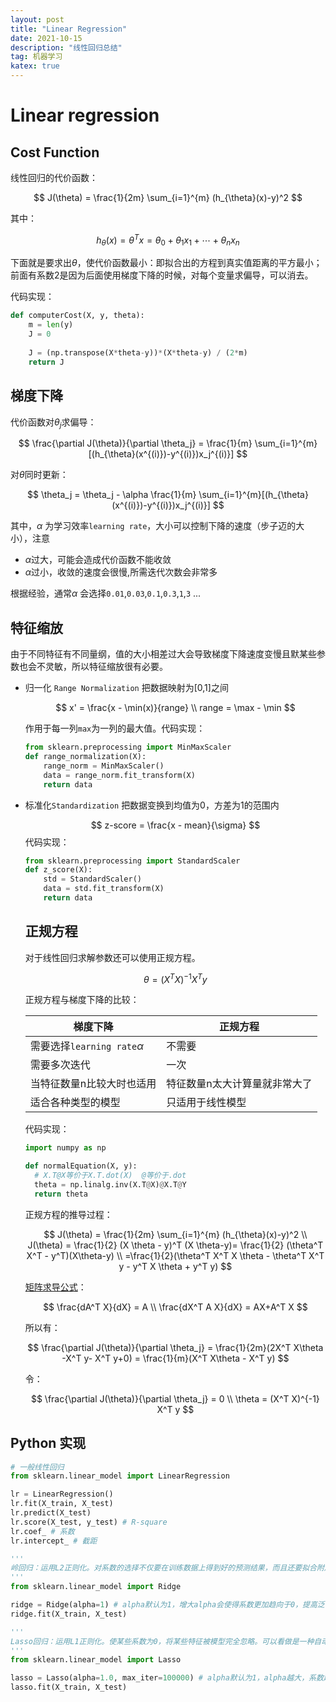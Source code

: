 ```yaml
---
layout: post
title: "Linear Regression"
date: 2021-10-15
description: "线性回归总结"
tag: 机器学习
katex: true
---
```


# Linear regression

## Cost Function

线性回归的代价函数：

$$
J(\theta) = \frac{1}{2m} \sum_{i=1}^{m} (h_{\theta}(x)-y)^2
$$

其中：

$$
h_{\theta}(x) = \theta ^T x = \theta_0 +{\theta_1}x_1 +\cdots+{\theta_n}x_n
$$

下面就是要求出$\theta$，使代价函数最小：即拟合出的方程到真实值距离的平方最小；前面有系数2是因为后面使用梯度下降的时候，对每个变量求偏导，可以消去。

代码实现：

```python
def computerCost(X, y, theta):
    m = len(y)
    J = 0
    
    J = (np.transpose(X*theta-y))*(X*theta-y) / (2*m)
    return J
```

## 梯度下降

代价函数对$\theta_j$求偏导：

$$
\frac{\partial J(\theta)}{\partial \theta_j} = \frac{1}{m} \sum_{i=1}^{m}[(h_{\theta}(x^{(i)})-y^{(i)})x_j^{(i)}]
$$

对$\theta$同时更新：

$$
\theta_j = \theta_j - \alpha \frac{1}{m} \sum_{i=1}^{m}[(h_{\theta}(x^{(i)})-y^{(i)})x_j^{(i)}]
$$

其中，$\alpha$ 为学习效率`learning rate`，大小可以控制下降的速度（步子迈的大小），注意

- $\alpha$过大，可能会造成代价函数不能收敛
- $\alpha$过小，收敛的速度会很慢,所需迭代次数会非常多

根据经验，通常$\alpha$ 会选择`0.01`,`0.03`,`0.1`,`0.3`,`1`,`3` ...

## 特征缩放

由于不同特征有不同量纲，值的大小相差过大会导致梯度下降速度变慢且默某些参数也会不灵敏，所以特征缩放很有必要。

- 归一化 `Range Normalization` 把数据映射为[0,1]之间
  
  $$
  x' = \frac{x - \min(x)}{range} \\
  range = \max - \min
  $$
  
  作用于每一列`max`为一列的最大值。代码实现：

  ```python
  from sklearn.preprocessing import MinMaxScaler
  def range_normalization(X):
      range_norm = MinMaxScaler()
      data = range_norm.fit_transform(X)
      return data
  ```
  
- 标准化`Standardization` 把数据变换到均值为0，方差为1的范围内
  
  $$
  z-score = \frac{x - mean}{\sigma}
  $$
  代码实现：

  ```python
  from sklearn.preprocessing import StandardScaler
  def z_score(X):
      std = StandardScaler()
      data = std.fit_transform(X)
      return data
  ```

  ## 正规方程

  对于线性回归求解参数还可以使用正规方程。
  
  $$
  \theta = (X^TX)^{-1}X^Ty
  $$
  
  正规方程与梯度下降的比较：

  | 梯度下降                        | 正规方程                      |
  | ------------------------------- | ----------------------------- |
  | 需要选择`learning rate`$\alpha$ | 不需要                        |
  | 需要多次迭代                    | 一次                          |
  | 当特征数量n比较大时也适用       | 特征数量n太大计算量就非常大了 |
  | 适合各种类型的模型              | 只适用于线性模型              |

  代码实现：

  ```python
  import numpy as np
  
  def normalEquation(X, y):
    # X.T@X等价于X.T.dot(X)  @等价于.dot
    theta = np.linalg.inv(X.T@X)@X.T@Y  
    return theta
  ```
  
  正规方程的推导过程：
  
  $$
  J(\theta) = \frac{1}{2m} \sum_{i=1}^{m} (h_{\theta}(x)-y)^2 \\
  J(\theta) = \frac{1}{2} (X \theta - y)^T (X \theta-y)= \frac{1}{2} (\theta^T X^T - y^T)(X\theta-y) \\
  =\frac{1}{2}(\theta^T X^T X \theta - \theta^T X^T y - y^T X \theta + y^T y)
  $$
  
  [矩阵求导公式]()：
  
  $$
  \frac{dA^T X}{dX} = A \\
  \frac{dX^T A X}{dX} = AX+A^T X
  $$
  
  所以有：
  
  $$
  \frac{\partial J(\theta)}{\partial \theta_j} = \frac{1}{2m}(2X^T X\theta -X^T y- X^T y+0) = \frac{1}{m}(X^T X\theta - X^T y)
  $$
  
  令：
  
  $$
  \frac{\partial J(\theta)}{\partial \theta_j} = 0 \\
  \theta = (X^T X)^{-1} X^T y
  $$
  

## Python 实现

```python
# 一般线性回归
from sklearn.linear_model import LinearRegression

lr = LinearRegression()
lr.fit(X_train, X_test)
lr.predict(X_test)
lr.score(X_test, y_test) # R-square
lr.coef_ # 系数
lr.intercept_ # 截距

'''
岭回归：运用L2正则化。对系数的选择不仅要在训练数据上得到好的预测结果，而且还要拟合附加约束。正则化会让系数尽可能小趋近于0，这样可以避免过拟合。
'''
from sklearn.linear_model import Ridge

ridge = Ridge(alpha=1) # alpha默认为1，增大alpha会使得系数更加趋向于0，提高泛化
ridge.fit(X_train, X_test)

'''
Lasso回归：运用L1正则化。使某些系数为0，将某些特征被模型完全忽略。可以看做是一种自动化的特征选择。
'''
from sklearn.linear_model import Lasso

lasso = Lasso(alpha=1.0, max_iter=100000) # alpha默认为1，alpha越大，系数趋向于0的强度越强，降低模型复杂度
lasso.fit(X_train, X_test)

```

